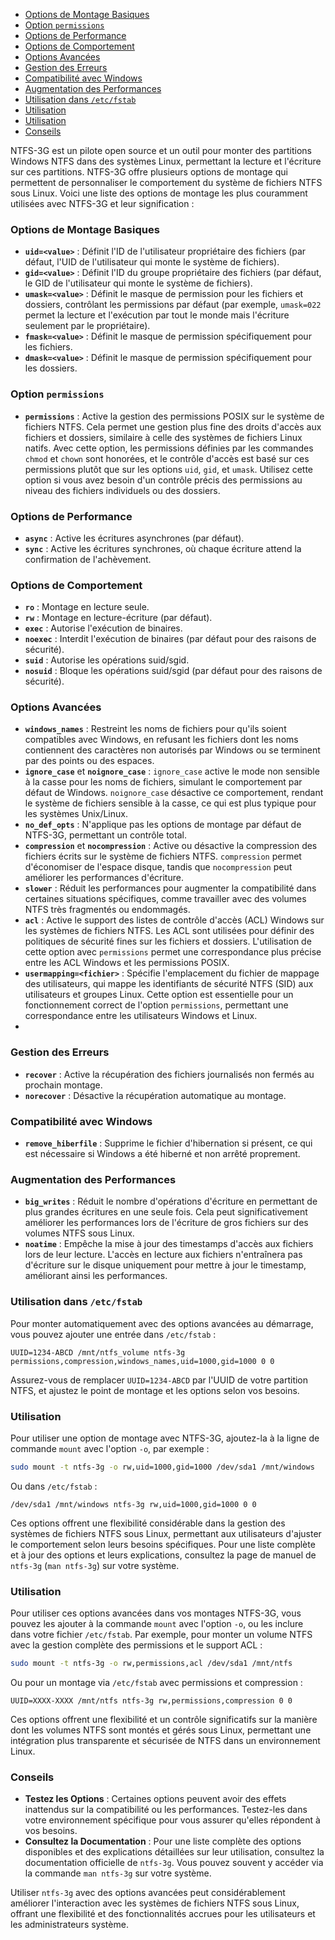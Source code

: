 - [Options de Montage Basiques](#options-de-montage-basiques)
- [Option `permissions`](#option-permissions)
- [Options de Performance](#options-de-performance)
- [Options de Comportement](#options-de-comportement)
- [Options Avancées](#options-avancées)
- [Gestion des Erreurs](#gestion-des-erreurs)
- [Compatibilité avec Windows](#compatibilité-avec-windows)
- [Augmentation des Performances](#augmentation-des-performances)
- [Utilisation dans `/etc/fstab`](#utilisation-dans-etcfstab)
- [Utilisation](#utilisation)
- [Utilisation](#utilisation-1)
- [Conseils](#conseils)


NTFS-3G est un pilote open source et un outil pour monter des partitions Windows NTFS dans des systèmes Linux, permettant la lecture et l'écriture sur ces partitions. NTFS-3G offre plusieurs options de montage qui permettent de personnaliser le comportement du système de fichiers NTFS sous Linux. Voici une liste des options de montage les plus couramment utilisées avec NTFS-3G et leur signification :

### Options de Montage Basiques

- **`uid=<value>`** : Définit l'ID de l'utilisateur propriétaire des fichiers (par défaut, l'UID de l'utilisateur qui monte le système de fichiers).
- **`gid=<value>`** : Définit l'ID du groupe propriétaire des fichiers (par défaut, le GID de l'utilisateur qui monte le système de fichiers).
- **`umask=<value>`** : Définit le masque de permission pour les fichiers et dossiers, contrôlant les permissions par défaut (par exemple, `umask=022` permet la lecture et l'exécution par tout le monde mais l'écriture seulement par le propriétaire).
- **`fmask=<value>`** : Définit le masque de permission spécifiquement pour les fichiers.
- **`dmask=<value>`** : Définit le masque de permission spécifiquement pour les dossiers.

### Option `permissions`

- **`permissions`** : Active la gestion des permissions POSIX sur le système de fichiers NTFS. Cela permet une gestion plus fine des droits d'accès aux fichiers et dossiers, similaire à celle des systèmes de fichiers Linux natifs. Avec cette option, les permissions définies par les commandes `chmod` et `chown` sont honorées, et le contrôle d'accès est basé sur ces permissions plutôt que sur les options `uid`, `gid`, et `umask`. Utilisez cette option si vous avez besoin d'un contrôle précis des permissions au niveau des fichiers individuels ou des dossiers.

### Options de Performance

- **`async`** : Active les écritures asynchrones (par défaut).
- **`sync`** : Active les écritures synchrones, où chaque écriture attend la confirmation de l'achèvement.

### Options de Comportement

- **`ro`** : Montage en lecture seule.
- **`rw`** : Montage en lecture-écriture (par défaut).
- **`exec`** : Autorise l'exécution de binaires.
- **`noexec`** : Interdit l'exécution de binaires (par défaut pour des raisons de sécurité).
- **`suid`** : Autorise les opérations suid/sgid.
- **`nosuid`** : Bloque les opérations suid/sgid (par défaut pour des raisons de sécurité).

### Options Avancées

- **`windows_names`** : Restreint les noms de fichiers pour qu'ils soient compatibles avec Windows, en refusant les fichiers dont les noms contiennent des caractères non autorisés par Windows ou se terminent par des points ou des espaces.
- **`ignore_case`** et **`noignore_case`** : `ignore_case` active le mode non sensible à la casse pour les noms de fichiers, simulant le comportement par défaut de Windows. `noignore_case` désactive ce comportement, rendant le système de fichiers sensible à la casse, ce qui est plus typique pour les systèmes Unix/Linux.
- **`no_def_opts`** : N'applique pas les options de montage par défaut de NTFS-3G, permettant un contrôle total.
- **`compression`** et **`nocompression`** : Active ou désactive la compression des fichiers écrits sur le système de fichiers NTFS. `compression` permet d'économiser de l'espace disque, tandis que `nocompression` peut améliorer les performances d'écriture.
- **`slower`** : Réduit les performances pour augmenter la compatibilité dans certaines situations spécifiques, comme travailler avec des volumes NTFS très fragmentés ou endommagés.
- **`acl`** : Active le support des listes de contrôle d'accès (ACL) Windows sur les systèmes de fichiers NTFS. Les ACL sont utilisées pour définir des politiques de sécurité fines sur les fichiers et dossiers. L'utilisation de cette option avec `permissions` permet une correspondance plus précise entre les ACL Windows et les permissions POSIX.
- **`usermapping=<fichier>`** : Spécifie l'emplacement du fichier de mappage des utilisateurs, qui mappe les identifiants de sécurité NTFS (SID) aux utilisateurs et groupes Linux. Cette option est essentielle pour un fonctionnement correct de l'option `permissions`, permettant une correspondance entre les utilisateurs Windows et Linux.
- 
### Gestion des Erreurs

- **`recover`** : Active la récupération des fichiers journalisés non fermés au prochain montage.
- **`norecover`** : Désactive la récupération automatique au montage.

### Compatibilité avec Windows

- **`remove_hiberfile`** : Supprime le fichier d'hibernation si présent, ce qui est nécessaire si Windows a été hiberné et non arrêté proprement.

### Augmentation des Performances

- **`big_writes`** : Réduit le nombre d'opérations d'écriture en permettant de plus grandes écritures en une seule fois. Cela peut significativement améliorer les performances lors de l'écriture de gros fichiers sur des volumes NTFS sous Linux.
- **`noatime`** : Empêche la mise à jour des timestamps d'accès aux fichiers lors de leur lecture. L'accès en lecture aux fichiers n'entraînera pas d'écriture sur le disque uniquement pour mettre à jour le timestamp, améliorant ainsi les performances.


### Utilisation dans `/etc/fstab`

Pour monter automatiquement avec des options avancées au démarrage, vous pouvez ajouter une entrée dans `/etc/fstab` :

```
UUID=1234-ABCD /mnt/ntfs_volume ntfs-3g permissions,compression,windows_names,uid=1000,gid=1000 0 0
```

Assurez-vous de remplacer `UUID=1234-ABCD` par l'UUID de votre partition NTFS, et ajustez le point de montage et les options selon vos besoins.


### Utilisation

Pour utiliser une option de montage avec NTFS-3G, ajoutez-la à la ligne de commande `mount` avec l'option `-o`, par exemple :

```bash
sudo mount -t ntfs-3g -o rw,uid=1000,gid=1000 /dev/sda1 /mnt/windows
```

Ou dans `/etc/fstab` :

```
/dev/sda1 /mnt/windows ntfs-3g rw,uid=1000,gid=1000 0 0
```

Ces options offrent une flexibilité considérable dans la gestion des systèmes de fichiers NTFS sous Linux, permettant aux utilisateurs d'ajuster le comportement selon leurs besoins spécifiques. Pour une liste complète et à jour des options et leurs explications, consultez la page de manuel de `ntfs-3g` (`man ntfs-3g`) sur votre système.

### Utilisation

Pour utiliser ces options avancées dans vos montages NTFS-3G, vous pouvez les ajouter à la commande `mount` avec l'option `-o`, ou les inclure dans votre fichier `/etc/fstab`. Par exemple, pour monter un volume NTFS avec la gestion complète des permissions et le support ACL :

```bash
sudo mount -t ntfs-3g -o rw,permissions,acl /dev/sda1 /mnt/ntfs
```

Ou pour un montage via `/etc/fstab` avec permissions et compression :

```plaintext
UUID=XXXX-XXXX /mnt/ntfs ntfs-3g rw,permissions,compression 0 0
```

Ces options offrent une flexibilité et un contrôle significatifs sur la manière dont les volumes NTFS sont montés et gérés sous Linux, permettant une intégration plus transparente et sécurisée de NTFS dans un environnement Linux.

### Conseils

- **Testez les Options** : Certaines options peuvent avoir des effets inattendus sur la compatibilité ou les performances. Testez-les dans votre environnement spécifique pour vous assurer qu'elles répondent à vos besoins.
- **Consultez la Documentation** : Pour une liste complète des options disponibles et des explications détaillées sur leur utilisation, consultez la documentation officielle de `ntfs-3g`. Vous pouvez souvent y accéder via la commande `man ntfs-3g` sur votre système.

Utiliser `ntfs-3g` avec des options avancées peut considérablement améliorer l'interaction avec les systèmes de fichiers NTFS sous Linux, offrant une flexibilité et des fonctionnalités accrues pour les utilisateurs et les administrateurs système.
